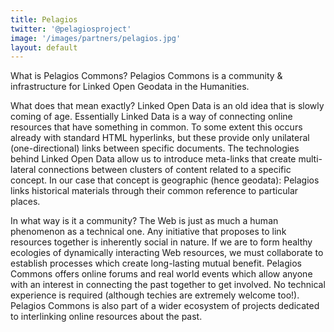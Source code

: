 ```yaml
---
title: Pelagios
twitter: '@pelagiosproject'
image: '/images/partners/pelagios.jpg'
layout: default
---
```

What is Pelagios Commons?
Pelagios Commons is a community & infrastructure for Linked Open Geodata in the Humanities.

What does that mean exactly?
Linked Open Data is an old idea that is slowly coming of age. Essentially Linked Data is a way of connecting online resources that have something in common. To some extent this occurs already with standard HTML hyperlinks, but these provide only unilateral (one-directional) links between specific documents. The technologies behind Linked Open Data allow us to introduce meta-links that create multi-lateral connections between clusters of content related to a specific concept. In our case that concept is geographic (hence geodata): Pelagios links historical materials through their common reference to particular places.

In what way is it a community?
The Web is just as much a human phenomenon as a technical one. Any initiative that proposes to link resources together is inherently social in nature. If we are to form healthy ecologies of dynamically interacting Web resources, we must collaborate to establish processes which create long-lasting mutual benefit. Pelagios Commons offers online forums and real world events which allow anyone with an interest in connecting the past together to get involved. No technical experience is required (although techies are extremely welcome too!). Pelagios Commons is also part of a wider ecosystem of projects dedicated to interlinking online resources about the past.
